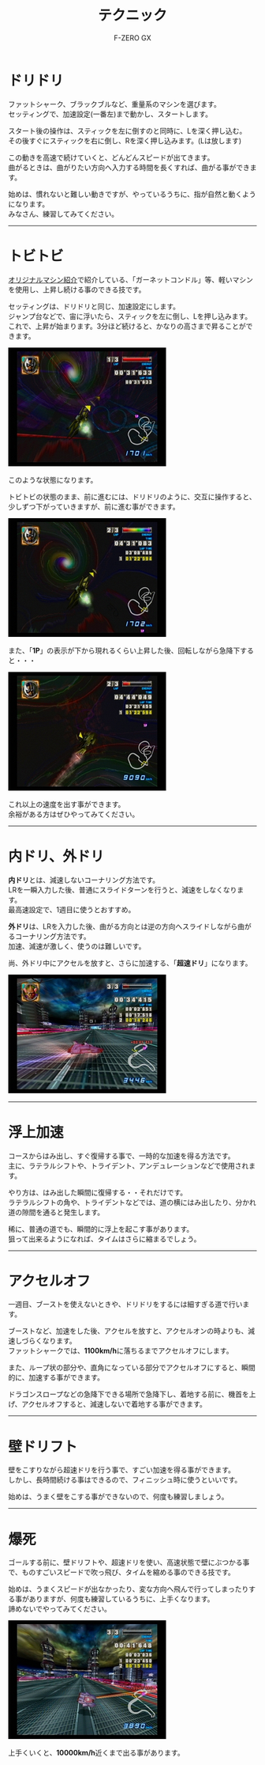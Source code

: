 ﻿---
layout: game
title: "テクニック"
subtitle: "F-ZERO GX"
category: game
subcategory: fzero
---

# ドリドリ

ファットシャーク、ブラックブルなど、重量系のマシンを選びます。  
セッティングで、加速設定(一番左)まで動かし、スタートします。

スタート後の操作は、スティックを左に倒すのと同時に、Lを深く押し込む。  
その後すぐにスティックを右に倒し、Rを深く押し込みます。(Lは放します)

この動きを高速で続けていくと、どんどんスピードが出てきます。  
曲がるときは、曲がりたい方向へ入力する時間を長くすれば、曲がる事ができます。

始めは、慣れないと難しい動きですが、やっているうちに、指が自然と動くようになります。  
みなさん、練習してみてください。

---

# トビトビ

[オリジナルマシン紹介](/game/fzero/original)で紹介している、「ガーネットコンドル」等、軽いマシンを使用し、上昇し続ける事のできる技です。

セッティングは、ドリドリと同じ、加速設定にします。  
ジャンプ台などで、宙に浮いたら、スティックを左に倒し、Lを押し込みます。  
これで、上昇が始まります。3分ほど続けると、かなりの高さまで昇ることができます。

![トビトビ1](/assets/game/fzero/tech/01.jpg)

このような状態になります。

トビトビの状態のまま、前に進むには、ドリドリのように、交互に操作すると、少しずつ下がっていきますが、前に進む事ができます。

![トビトビ2](/assets/game/fzero/tech/02.jpg)

また、「**1P**」の表示が下から現れるくらい上昇した後、回転しながら急降下すると・・・

![トビトビ3](/assets/game/fzero/tech/03.jpg)

これ以上の速度を出す事ができます。  
余裕がある方はぜひやってみてください。

---

# 内ドリ、外ドリ

**内ドリ**とは、減速しないコーナリング方法です。  
LRを一瞬入力した後、普通にスライドターンを行うと、減速をしなくなります。  
最高速設定で、1週目に使うとおすすめ。

**外ドリ**は、LRを入力した後、曲がる方向とは逆の方向へスライドしながら曲がるコーナリング方法です。  
加速、減速が激しく、使うのは難しいです。

尚、外ドリ中にアクセルを放すと、さらに加速する、「**超速ドリ**」になります。

![内ドリ、外ドリ](/assets/game/fzero/tech/04.jpg)

---

# 浮上加速

コースからはみ出し、すぐ復帰する事で、一時的な加速を得る方法です。  
主に、ラテラルシフトや、トライデント、アンデュレーションなどで使用されます。

やり方は、はみ出した瞬間に復帰する・・それだけです。  
ラテラルシフトの角や、トライデントなどでは、道の横にはみ出したり、分かれ道の隙間を通ると発生します。

稀に、普通の道でも、瞬間的に浮上を起こす事があります。  
狙って出来るようになれば、タイムはさらに縮まるでしょう。

---

# アクセルオフ

一週目、ブーストを使えないときや、ドリドリをするには細すぎる道で行います。

ブーストなど、加速をした後、アクセルを放すと、アクセルオンの時よりも、減速しづらくなります。  
ファットシャークでは、**1100km/h**に落ちるまでアクセルオフにします。

また、ループ状の部分や、直角になっている部分でアクセルオフにすると、瞬間的に、加速する事ができます。

ドラゴンスロープなどの急降下できる場所で急降下し、着地する前に、機首を上げ、アクセルオフすると、減速しないで着地する事ができます。

---

# 壁ドリフト

壁をこすりながら超速ドリを行う事で、すごい加速を得る事ができます。  
しかし、長時間続ける事はできるので、フィニッシュ時に使うといいです。

始めは、うまく壁をこする事ができないので、何度も練習しましょう。

---

# 爆死

ゴールする前に、壁ドリフトや、超速ドリを使い、高速状態で壁にぶつかる事で、ものすごいスピードで吹っ飛び、タイムを縮める事のできる技です。

始めは、うまくスピードが出なかったり、変な方向へ飛んで行ってしまったりする事がありますが、何度も練習しているうちに、上手くなります。  
諦めないでやってみてください。

![爆死](/assets/game/fzero/tech/05.jpg)

上手くいくと、**10000km/h**近くまで出る事があります。